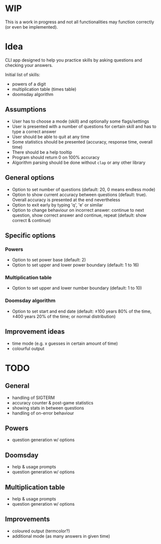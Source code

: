 # WIP

This is a work in progress and not all functionalities may function correctly (or even be implemented).

# Idea

CLI app designed to help you practice skills by asking questions and checking your answers.

Initial list of skills:

- powers of a digit
- multiplication table (times table)
- doomsday algorithm

## Assumptions

- User has to choose a mode (skill) and optionally some flags/settings
- User is presented with a number of questions for certain skill and has to type a correct answer
- User should be able to quit at any time
- Some statistics should be presented (accuracy, response time, overall time)
- There should be a help tooltip
- Program should return 0 on 100% accuracy
- Algorithm parsing should be done without `clap` or any other library

## General options
- Option to set number of questions (default: 20, 0 means endless mode)
- Option to show current accuracy between questions (default: true). Overall accuracy is presented at the end nevertheless
- Option to exit early by typing 'q', 'e' or similar
- Option to change behaviour on incorrect answer: continue to next question, show correct answer and continue, repeat (default: show correct & continue)

## Specific options

### Powers

- Option to set power base (default: 2)
- Option to set upper and lower power boundary (default: 1 to 16)

### Multiplication table

- Option to set upper and lower number boundary (default: 1 to 10)

### Doomsday algorithm

- Option to set start and end date (default: ±100 years 80% of the time, ±400 years 20% of the time; or normal distribution)

## Improvement ideas

- time mode (e.g. x guesses in certain amount of time)
- colourful output

# TODO

## General

- handling of SIGTERM
- accuracy counter & post-game statistics
- showing stats in between questions
- handling of on-error behaviour

## Powers

- question generation w/ options

## Doomsday

- help & usage prompts
- question generation w/ options

## Multiplication table

- help & usage prompts
- question generation w/ options

## Improvements

- coloured output (termcolor?)
- additional mode (as many answers in given time)
